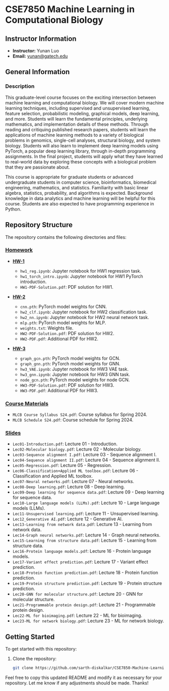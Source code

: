 # CSE7850 Machine Learning in Computational Biology

## Instructor Information
- **Instructor:** Yunan Luo
- **Email:** yunan@gatech.edu

## General Information
### Description
This graduate-level course focuses on the exciting intersection between machine learning and computational biology. We will cover modern machine learning techniques, including supervised and unsupervised learning, feature selection, probabilistic modeling, graphical models, deep learning, and more. Students will learn the fundamental principles, underlying mathematics, and implementation details of these methods. Through reading and critiquing published research papers, students will learn the applications of machine learning methods to a variety of biological problems in genomics, single-cell analyses, structural biology, and system biology. Students will also learn to implement deep learning models using PyTorch, a popular deep learning library, through in-depth programming assignments. In the final project, students will apply what they have learned to real-world data by exploring these concepts with a biological problem that they are passionate about.

This course is appropriate for graduate students or advanced undergraduate students in computer science, bioinformatics, biomedical engineering, mathematics, and statistics. Familiarity with basic linear algebra, statistics, probability, and algorithms is expected. Background knowledge in data analytics and machine learning will be helpful for this course. Students are also expected to have programming experience in Python.

## Repository Structure
The repository contains the following directories and files:

### [Homework](./Homework)
- **[HW-1](./Homework/HW-1)**
    - `hw1_reg.ipynb`: Jupyter notebook for HW1 regression task.
    - `hw1_torch_intro.ipynb`: Jupyter notebook for HW1 PyTorch introduction.
  - `HW1-PDF-Solution.pdf`: PDF solution for HW1.

- **[HW-2](./Homework/HW-2)**
    - `cnn.pth`: PyTorch model weights for CNN.
    - `hw2_clf.ipynb`: Jupyter notebook for HW2 classification task.
    - `hw2_nn.ipynb`: Jupyter notebook for HW2 neural network task.
    - `mlp.pth`: PyTorch model weights for MLP.
    - `weights.txt`: Weights file.
  - `HW2-PDF-Solution.pdf`: PDF solution for HW2.
  - `HW2-PDF.pdf`: Additional PDF for HW2.

- **[HW-3](./Homework/HW-3)**
    - `graph_gcn.pth`: PyTorch model weights for GCN.
    - `graph_gnn.pth`: PyTorch model weights for GNN.
    - `hw3_VAE.ipynb`: Jupyter notebook for HW3 VAE task.
    - `hw3_gnn.ipynb`: Jupyter notebook for HW3 GNN task.
    - `node_gcn.pth`: PyTorch model weights for node GCN.
  - `HW3-PDF-Solution.pdf`: PDF solution for HW3.
  - `HW3-PDF.pdf`: Additional PDF for HW3.

### [Course Materials](./)
- `MLCB Course Syllabus S24.pdf`: Course syllabus for Spring 2024.
- `MLCB Schedule S24.pdf`: Course schedule for Spring 2024.

### [Slides](./Slides)
- `Lec01-Introduction.pdf`: Lecture 01 - Introduction.
- `Lec02-Molecular biology.pdf`: Lecture 02 - Molecular biology.
- `Lec03-Sequence alignment I.pdf`: Lecture 03 - Sequence alignment I.
- `Lec04-Sequence alignment II.pdf`: Lecture 04 - Sequence alignment II.
- `Lec05-Regression.pdf`: Lecture 05 - Regression.
- `Lec06-Classification+Applied ML toolbox.pdf`: Lecture 06 - Classification and Applied ML toolbox.
- `Lec07-Neural networks.pdf`: Lecture 07 - Neural networks.
- `Lec08-Deep learning.pdf`: Lecture 08 - Deep learning.
- `Lec09-Deep learning for sequence data.pdf`: Lecture 09 - Deep learning for sequence data.
- `Lec10-Large language models (LLMs).pdf`: Lecture 10 - Large language models (LLMs).
- `Lec11-Unsupervised learning.pdf`: Lecture 11 - Unsupervised learning.
- `Lec12_Generative AI.pdf`: Lecture 12 - Generative AI.
- `Lec13-Learning from network data.pdf`: Lecture 13 - Learning from network data.
- `Lec14-Graph neural networks.pdf`: Lecture 14 - Graph neural networks.
- `Lec15-Learning from structure data.pdf`: Lecture 15 - Learning from structure data.
- `Lec16-Protein language models.pdf`: Lecture 16 - Protein language models.
- `Lec17-Variant effect prediction.pdf`: Lecture 17 - Variant effect prediction.
- `Lec18-Protein function prediction.pdf`: Lecture 18 - Protein function prediction.
- `Lec19-Protein structure prediction.pdf`: Lecture 19 - Protein structure prediction.
- `Lec20-GNN for molecular structure.pdf`: Lecture 20 - GNN for molecular structure.
- `Lec21-Programmable protein design.pdf`: Lecture 21 - Programmable protein design.
- `Lec22-ML for bioimaging.pdf`: Lecture 22 - ML for bioimaging.
- `Lec23-ML for network biology.pdf`: Lecture 23 - ML for network biology.

## Getting Started
To get started with this repository:
1. Clone the repository:
   ```bash
   git clone https://github.com/sarth-diskalkar/CSE7850-Machine-Learning-in-Computational-Biology.git


Feel free to copy this updated README and modify it as necessary for your repository. Let me know if any adjustments should be made. Thanks!

